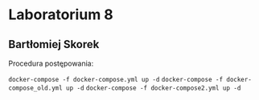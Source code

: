 # Laboratorium 8
## Bartłomiej Skorek

Procedura postępowania:

`docker-compose -f docker-compose.yml up -d`
`docker-compose -f docker-compose_old.yml up -d`
`docker-compose -f docker-compose2.yml up -d`
